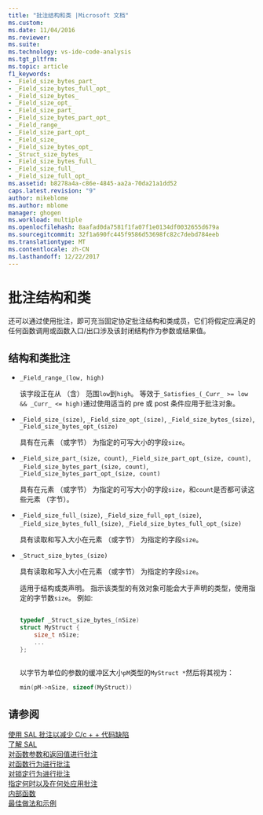 ```yaml
---
title: "批注结构和类 |Microsoft 文档"
ms.custom: 
ms.date: 11/04/2016
ms.reviewer: 
ms.suite: 
ms.technology: vs-ide-code-analysis
ms.tgt_pltfrm: 
ms.topic: article
f1_keywords:
- _Field_size_bytes_part_
- _Field_size_bytes_full_opt_
- _Field_size_bytes_
- _Field_size_opt_
- _Field_size_part_
- _Field_size_bytes_part_opt_
- _Field_range_
- _Field_size_part_opt_
- _Field_size_
- _Field_size_bytes_opt_
- _Struct_size_bytes_
- _Field_size_bytes_full_
- _Field_size_full_
- _Field_size_full_opt_
ms.assetid: b8278a4a-c86e-4845-aa2a-70da21a1dd52
caps.latest.revision: "9"
author: mikeblome
ms.author: mblome
manager: ghogen
ms.workload: multiple
ms.openlocfilehash: 8aafad0da7581f1fa07f1e0134df0032655d679a
ms.sourcegitcommit: 32f1a690fc445f9586d53698fc82c7debd784eeb
ms.translationtype: MT
ms.contentlocale: zh-CN
ms.lasthandoff: 12/22/2017
---
```

# <a name="annotating-structs-and-classes"></a>批注结构和类
还可以通过使用批注，即可充当固定协定批注结构和类成员，它们将假定应满足的任何函数调用或函数入口/出口涉及该封闭结构作为参数或结果值。  
  
## <a name="struct-and-class-annotations"></a>结构和类批注  
  
-   `_Field_range_(low, high)`  
  
     该字段正在从 （含） 范围`low`到`high`。  等效于`_Satisfies_(_Curr_ >= low && _Curr_ <= high)`通过使用适当的 pre 或 post 条件应用于批注对象。  
  
-   `_Field_size_(size)`, `_Field_size_opt_(size)`, `_Field_size_bytes_(size)`, `_Field_size_bytes_opt_(size)`  
  
     具有在元素 （或字节） 为指定的可写大小的字段`size`。  
  
-   `_Field_size_part_(size, count)`, `_Field_size_part_opt_(size, count)`,         `_Field_size_bytes_part_(size, count)`, `_Field_size_bytes_part_opt_(size, count)`  
  
     具有在元素 （或字节） 为指定的可写大小的字段`size`，和`count`是否都可读这些元素 （字节）。  
  
-   `_Field_size_full_(size)`, `_Field_size_full_opt_(size)`, `_Field_size_bytes_full_(size)`, `_Field_size_bytes_full_opt_(size)`  
  
     具有读取和写入大小在元素 （或字节） 为指定的字段`size`。  
  
-   `_Struct_size_bytes_(size)`  
  
     具有读取和写入大小在元素 （或字节） 为指定的字段`size`。  
  
     适用于结构或类声明。  指示该类型的有效对象可能会大于声明的类型，使用指定的字节数`size`。  例如:  
  
    ```cpp  
  
    typedef _Struct_size_bytes_(nSize)  
    struct MyStruct {  
        size_t nSize;  
        ...  
    };  
  
    ```  
  
     以字节为单位的参数的缓冲区大小`pM`类型的`MyStruct *`然后将其视为：  
  
    ```cpp  
    min(pM->nSize, sizeof(MyStruct))  
    ```  
  
## <a name="see-also"></a>请参阅  
 [使用 SAL 批注以减少 C/c + + 代码缺陷](../code-quality/using-sal-annotations-to-reduce-c-cpp-code-defects.md)   
 [了解 SAL](../code-quality/understanding-sal.md)   
 [对函数参数和返回值进行批注](../code-quality/annotating-function-parameters-and-return-values.md)   
 [对函数行为进行批注](../code-quality/annotating-function-behavior.md)   
 [对锁定行为进行批注](../code-quality/annotating-locking-behavior.md)   
 [指定何时以及在何处应用批注](../code-quality/specifying-when-and-where-an-annotation-applies.md)   
 [内部函数](../code-quality/intrinsic-functions.md)   
 [最佳做法和示例](../code-quality/best-practices-and-examples-sal.md)